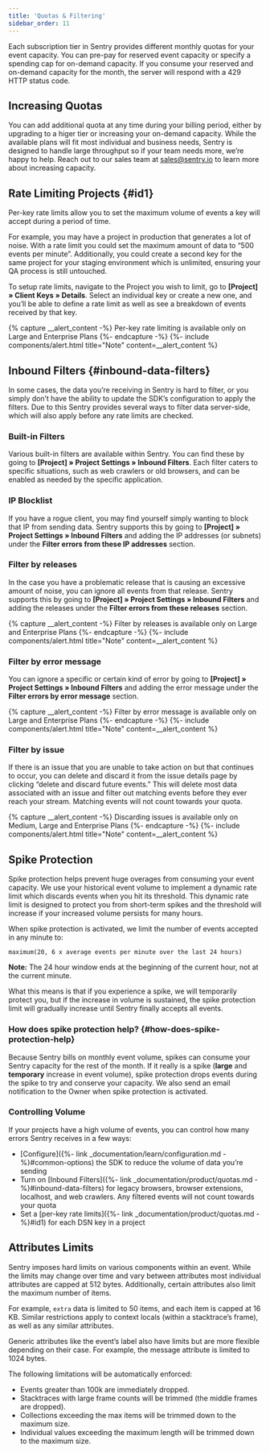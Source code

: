 ```yaml
---
title: 'Quotas & Filtering'
sidebar_order: 11
---
```


Each subscription tier in Sentry provides different monthly quotas for your event capacity. You can pre-pay for reserved event capacity or specify a spending cap for on-demand capacity. If you consume your reserved and on-demand capacity for the month, the server will respond with a 429 HTTP status code. 

## Increasing Quotas

You can add additional quota at any time during your billing period, either by upgrading to a higer tier or increasing your on-demand capacity. While the available plans will fit most individual and business needs, Sentry is designed to handle large throughput so if your team needs more, we’re happy to help. Reach out to our sales team at [sales@sentry.io](mailto:sales%40sentry.io) to learn more about increasing capacity.

## Rate Limiting Projects {#id1}

Per-key rate limits allow you to set the maximum volume of events a key will accept during a period of time.

For example, you may have a project in production that generates a lot of noise. With a rate limit you could set the maximum amount of data to “500 events per minute”. Additionally, you could create a second key for the same project for your staging environment which is unlimited, ensuring your QA process is still untouched.

To setup rate limits, navigate to the Project you wish to limit, go to **[Project] » Client Keys » Details**. Select an individual key or create a new one, and you’ll be able to define a rate limit as well as see a breakdown of events received by that key.

{% capture __alert_content -%}
Per-key rate limiting is available only on Large and Enterprise Plans
{%- endcapture -%}
{%- include components/alert.html
  title="Note"
  content=__alert_content
%}

## Inbound Filters {#inbound-data-filters}

In some cases, the data you’re receiving in Sentry is hard to filter, or you simply don’t have the ability to update the SDK’s configuration to apply the filters. Due to this Sentry provides several ways to filter data server-side, which will also apply before any rate limits are checked.

### Built-in Filters

Various built-in filters are available within Sentry. You can find these by going to **[Project] » Project Settings » Inbound Filters**. Each filter caters to specific situations, such as web crawlers or old browsers, and can be enabled as needed by the specific application.

### IP Blocklist

If you have a rogue client, you may find yourself simply wanting to block that IP from sending data. Sentry supports this by going to **[Project] » Project Settings » Inbound Filters** and adding the IP addresses (or subnets) under the **Filter errors from these IP addresses** section.

### Filter by releases

In the case you have a problematic release that is causing an excessive amount of noise, you can ignore all events from that release. Sentry supports this by going to **[Project] » Project Settings » Inbound Filters** and adding the releases under the **Filter errors from these releases** section.

{% capture __alert_content -%}
Filter by releases is available only on Large and Enterprise Plans
{%- endcapture -%}
{%- include components/alert.html
  title="Note"
  content=__alert_content
%}

### Filter by error message

You can ignore a specific or certain kind of error by going to **[Project] » Project Settings » Inbound Filters** and adding the error message under the **Filter errors by error message** section.

{% capture __alert_content -%}
Filter by error message is available only on Large and Enterprise Plans
{%- endcapture -%}
{%- include components/alert.html
  title="Note"
  content=__alert_content
%}

### Filter by issue

If there is an issue that you are unable to take action on but that continues to occur, you can delete and discard it from the issue details page by clicking “delete and discard future events.” This will delete most data associated with an issue and filter out matching events before they ever reach your stream. Matching events will not count towards your quota.

{% capture __alert_content -%}
Discarding issues is available only on Medium, Large and Enterprise Plans
{%- endcapture -%}
{%- include components/alert.html
  title="Note"
  content=__alert_content
%}

## Spike Protection

Spike protection helps prevent huge overages from consuming your event capacity. We use your historical event volume to implement a dynamic rate limit which discards events when you hit its threshold. This dynamic rate limit is designed to protect you from short-term spikes and the threshold will increase if your increased volume persists for many hours.

When spike protection is activated, we limit the number of events accepted in any minute to:

`maximum(20, 6 x average events per minute over the last 24 hours)`

**Note:** The 24 hour window ends at the beginning of the current hour, not at the current minute.

What this means is that if you experience a spike, we will temporarily protect you, but if the increase in volume is sustained, the spike protection limit will gradually increase until Sentry finally accepts all events.

### How does spike protection help? {#how-does-spike-protection-help}

Because Sentry bills on monthly event volume, spikes can consume your Sentry capacity for the rest of the month. If it really is a spike (**large** and **temporary** increase in event volume), spike protection drops events during the spike to try and conserve your capacity. We also send an email notification to the Owner when spike protection is activated.



### Controlling Volume

If your projects have a high volume of events, you can control how many errors Sentry receives in a few ways:

-   [Configure]({%- link _documentation/learn/configuration.md -%}#common-options) the SDK to reduce the volume of data you’re sending
-   Turn on [Inbound Filters]({%- link _documentation/product/quotas.md -%}#inbound-data-filters) for legacy browsers, browser extensions, localhost, and web crawlers. Any filtered events will not count towards your quota
-   Set a [per-key rate limits]({%- link _documentation/product/quotas.md -%}#id1) for each DSN key in a project

## Attributes Limits

Sentry imposes hard limits on various components within an event. While the limits may change over time and vary between attributes most individual attributes are capped at 512 bytes. Additionally, certain attributes also limit the maximum number of items.

For example, `extra` data is limited to 50 items, and each item is capped at 16 KB. Similar restrictions apply to context locals (within a stacktrace’s frame), as well as any similar attributes.

Generic attributes like the event’s label also have limits but are more flexible depending on their case. For example, the message attribute is limited to 1024 bytes.

The following limitations will be automatically enforced:

-   Events greater than 100k are immediately dropped.
-   Stacktraces with large frame counts will be trimmed (the middle frames are dropped).
-   Collections exceeding the max items will be trimmed down to the maximum size.
-   Individual values exceeding the maximum length will be trimmed down to the maximum size.
